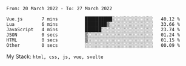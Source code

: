 <!--START_SECTION:waka-->

```text
From: 20 March 2022 - To: 27 March 2022

Vue.js       7 mins          ██████████░░░░░░░░░░░░░░░   40.12 %
Lua          6 mins          ████████▒░░░░░░░░░░░░░░░░   33.66 %
JavaScript   4 mins          ██████░░░░░░░░░░░░░░░░░░░   23.74 %
JSON         0 secs          ▒░░░░░░░░░░░░░░░░░░░░░░░░   01.24 %
HTML         0 secs          ▒░░░░░░░░░░░░░░░░░░░░░░░░   01.15 %
Other        0 secs          ░░░░░░░░░░░░░░░░░░░░░░░░░   00.09 %
```

<!--END_SECTION:waka-->
My Stack: `html, css, js, vue, svelte`
